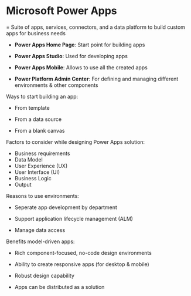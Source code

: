 # Microsoft Power Apps

= Suite of apps, services, connectors, and a data platform to build custom apps for business needs

- **Power Apps Home Page**: Start point for building apps

- **Power Apps Studio**: Used for developing apps

- **Power Apps Mobile**: Allows to use all the created apps

- **Power Platform Admin Center**: For defining and managing different environments & other components

Ways to start building an app:

- From template

- From a data source

- From a blank canvas

Factors to consider while designing Power Apps solution:

- Business requirements
- Data Model
- User Experience (UX)
- User Interface (UI)
- Business Logic
- Output

Reasons to use environments:

- Seperate app development by department

- Support application lifecycle management (ALM)

- Manage data access

Benefits model-driven apps:

- Rich component-focused, no-code design environments

- Ability to create responsive apps (for desktop & mobile)

- Robust design capability

- Apps can be distributed as a solution
